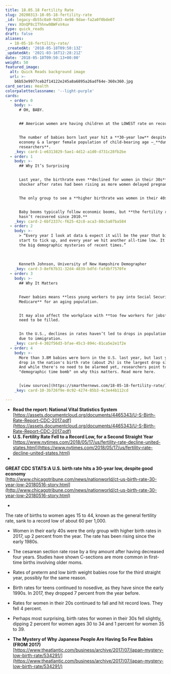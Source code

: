 ```yaml
---
title: 18.05.18 Fertility Rate
slug: 20200313-18-05-18-fertility-rate
_id: legacy-db55c0a9-9d33-4e98-9dae-fa2a0f0bde07
_rev: XOnQP8cIThhnw9BWFxV4uv
type: quick_reads
draft: false
aliases:
  - 18-05-18-fertility-rate/
_createdAt: '2018-05-18T09:50:13Z'
_updatedAt: '2021-03-16T12:28:21Z'
date: '2018-05-18T09:50:13+00:00'
weight: 50
featured_image:
  alt: Quick Reads background image
  url: >-
    b6b53e9977ceb2f14122e245a8a6895a26adf64e-360x360.jpg
card_series: Health
colorpaletteclassname: '--light-purple'
cards:
  - order: 0
    body: >-
      # OH, BABY.


      ## American women are having children at the LOWEST rate on record.


      The number of babies born last year hit a **30-year low** despite a strong
      economy & a larger female population of child-bearing age –_**dumbfounding
      researchers**.
    _key: card-1-e6313829-5ae1-4d12-a1d0-d731c28fb2be
  - order: 1
    body: >-
      ## Why It’s Surprising


      Last year, the birthrate even **declined for women in their 30s**, a
      shocker after rates had been rising as more women delayed pregnancy.


      The only group to see a **higher birthrate was women in their 40s**.


      Baby booms typically follow economic booms, but **the fertility rate
      hasn’t recovered since 2010.**
    _key: card-2-6bf2337c-f625-42c8-aca3-88c5a07ba584
  - order: 2
    body: >-
      > “Every year I look at data & expect it will be the year that birthrates
      start to tick up, and every year we hit another all-time low. It’s one of
      the big demographic mysteries of recent times.”  
        
        
        
      Kenneth Johnson, University of New Hampshire Demographer
    _key: card-3-8ef67b31-32d4-4839-bdfd-fafdbf7570fe
  - order: 3
    body: >-
      ## Why It Matters


      Fewer babies means **less young workers to pay into Social Security &
      Medicare** for an aging population.


      It may also affect the workplace with **too few workers for jobs** that
      need to be filled.


      In the U.S., declines in rates haven’t led to drops in population, mainly
      due to immigration.
    _key: card-4-302f56d3-bfae-45c3-894c-81ca5e2e1f2e
  - order: 4
    body: >-
      More than 3.8M babies were born in the U.S. last year, but last year's
      drop in the nation's birth rate (about 2%) is the largest drop since 2010.
      And while there's no need to be alarmed yet, researchers point to Japan's
      "demographic time bomb" on why this matters. Read more here.


      [view sources](https://smarthernews.com/18-05-18-fertility-rate/)
    _key: card-10-3b726f9e-8c92-4274-85b3-4c3e44b112cd

---
```

* **Read the report: National Vital Statistics System**  
[https://assets.documentcloud.org/documents/4465343/U-S-Birth-Rate-Report-CDC-2017.pdf](https://assets.documentcloud.org/documents/4465343/U-S-Birth-Rate-Report-CDC-2017.pdf)
* **U.S. Fertility Rate Fell to a Record Low, for a Second Straight Year**  
[https://www.nytimes.com/2018/05/17/us/fertility-rate-decline-united-states.html](https://www.nytimes.com/2018/05/17/us/fertility-rate-decline-united-states.html)
* 

**GREAT CDC STATS:A U.S. birth rate hits a 30-year low, despite good economy**  
[http://www.chicagotribune.com/news/nationworld/ct-us-birth-rate-30-year-low-20180516-story.html](http://www.chicagotribune.com/news/nationworld/ct-us-birth-rate-30-year-low-20180516-story.html)

  * 

The rate of births to women ages 15 to 44, known as the general fertility rate, sank to a record low of about 60 per 1,000.

  * Women in their early 40s were the only group with higher birth rates in 2017, up 2 percent from the year. The rate has been rising since the early 1980s.
  * The cesarean section rate rose by a tiny amount after having decreased four years. Studies have shown C-sections are more common in first-time births involving older moms.
  * Rates of preterm and low birth weight babies rose for the third straight year, possibly for the same reason.
  * Birth rates for teens continued to nosedive, as they have since the early 1990s. In 2017, they dropped 7 percent from the year before.
  * Rates for women in their 20s continued to fall and hit record lows. They fell 4 percent.
  * Perhaps most surprising, birth rates for women in their 30s fell slightly, dipping 2 percent for women ages 30 to 34 and 1 percent for women 35 to 39.

* **The Mystery of Why Japanese People Are Having So Few Babies (FROM 2017)**  
[https://www.theatlantic.com/business/archive/2017/07/japan-mystery-low-birth-rate/534291/](https://www.theatlantic.com/business/archive/2017/07/japan-mystery-low-birth-rate/534291/)